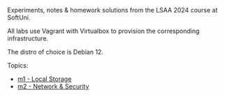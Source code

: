 Experiments, notes & homework solutions from the LSAA 2024 course at SoftUni.

All labs use Vagrant with Virtualbox to provision the corresponding infrastructure.

The distro of choice is Debian 12.

Topics:

- [m1 - Local Storage](m1/) 
- [m2 - Network & Security](m2/) 

